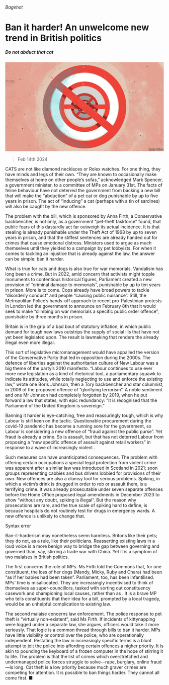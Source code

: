 ###### Bagehot

# Ban it harder! An unwelcome new trend in British politics 

##### Do not abduct that cat 

![image](images/20240217_BRD000.jpg) 

> Feb 14th 2024 

CATS are not like diamond necklaces or Rolex watches. For one thing, they have minds and legs of their own. “They are known to occasionally make themselves at home on other people’s sofas,” acknowledged Mark Spencer, a government minister, to a committee of MPs on January 31st. The facts of feline behaviour have not deterred the government from backing a new bill that will make the “abduction” of a pet cat or dog punishable by up to five years in prison. The act of “inducing” a cat (perhaps with a tin of sardines) will also be caught by the new offence.

The problem with the bill, which is sponsored by Anna Firth, a Conservative backbencher, is not only, as a government “pet-theft taskforce” found, that public fears of this dastardly act far outweigh its actual incidence. It is that stealing is already punishable under the Theft Act of 1968 by up to seven years in prison, and that the stiffest sentences are already handed out for crimes that cause emotional distress. Ministers used to argue as much themselves until they yielded to a campaign by pet lobbyists. For when it comes to tackling an injustice that is already against the law, the answer can be simple: ban it harder. 

What is true for cats and dogs is also true for war memorials. Vandalism has long been a crime. But in 2022, amid concern that activists might topple monuments to contentious historical figures, Parliament created a new provision of “criminal damage to memorials”, punishable by up to ten years in prison. More is to come. Cops already have broad powers to tackle “disorderly conduct” and people “causing public nuisance”. Still, the Metropolitan Police’s hands-off approach to recent pro-Palestinian protests in London led the government to announce on February 8th that it would seek to make “climbing on war memorials a specific public order offence”, punishable by three months in prison. 

Britain is in the grip of a bad bout of statutory inflation, in which public demand for tough new laws outstrips the supply of social ills that have not yet been legislated upon. The result is lawmaking that renders the already illegal even more illegal.

This sort of legislative micromanagement would have appalled the version of the Conservative Party that  led in opposition during the 2000s. The defence of liberties against the authoritarian culture of New Labour was a big theme of the party’s 2010 manifesto. “Labour continues to use ever more new legislation as a kind of rhetorical tool, a parliamentary squawk to indicate its attitudes, while totally neglecting to use and enforce the existing law,” wrote one Boris Johnson, then a Tory backbencher and star columnist, in 2006 of the proposed offence of “glorifying terrorism”. A noble sentiment and one Mr Johnson had completely forgotten by 2019, when he put forward a law that states, with epic redundancy: “It is recognised that the Parliament of the United Kingdom is sovereign.”

Banning it harder is eye-catching, free and reassuringly tough, which is why Labour is still keen on the tactic. Questionable procurement during the covid-19 pandemic has become a running sore for the government, so Labour is considering a new offence of “fraud against the public purse”. Yet fraud is already a crime. So is assault, but that has not deterred Labour from proposing a “new specific offence of assault against retail workers” in response to a wave of increasingly violent . 

Such measures can have unanticipated consequences. The problem with offering certain occupations a special legal protection from violent crime was apparent after a similar law was introduced in Scotland in 2021; soon groups representing cabbies and bus drivers lobbied for provisions of their own. New offences are also a clumsy tool for serious problems. Spiking, in which a victim’s drink is drugged in order to rob or assault them, is a terrifying crime. It was already prosecutable under seven separate offences before the Home Office proposed legal amendments in December 2023 to show “without any doubt, spiking is illegal”. But the reason why prosecutions are rare, and the true scale of spiking hard to define, is because hospitals do not routinely test for drugs in emergency wards. A new offence is unlikely to change that. 

Syntax error

Ban-it-harderism may nonetheless seem harmless. Britons like their pets; they do not, as a rule, like their politicians. Reasserting existing laws in a loud voice is a more benign way to bridge the gap between governing and governed than, say, stirring a trade war with China. Yet it is a symptom of two malaises in British politics.

The first concerns the role of MPs. Ms Firth told the Commons that, for one constituent, the loss of her dogs (Mandy, Micky, Ruby and Chara) had been “as if her babies had been taken”. Parliament, too, has been infantilised. MPs’ time is misallocated. They are increasingly incentivised to think of themselves as super-councillors, tasked with sorting out constituency casework and championing local causes, rather than as . It is a brave MP who tells constituents that their idea for a bill, prompted by a local tragedy, would be an unhelpful complication to existing law. 

The second malaise concerns law enforcement. The police response to pet theft is “virtually non-existent”, said Ms Firth. If incidents of kittynapping were logged under a separate law, she argues, officers would take it more seriously. That logic is a common thread through bills to ban it harder. MPs have little visibility or control over the police, who are operationally independent. Restating the law in increasingly specific terms is a blunt attempt to jolt the police into affording certain offences a higher priority. It is akin to pounding the keyboard of a frozen computer in the hope of stirring it to life. The problem is that the list of crimes which overstretched and undermanaged police forces struggle to solve—rape, burglary, online fraud—is long. Cat theft is a low priority because much graver crimes are competing for attention. It is possible to ban things harder. They cannot all come first. ■






